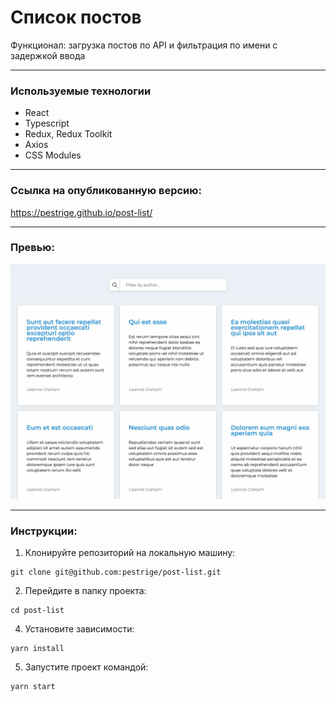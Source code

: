 # Список постов

Функционал: загрузка постов по API и фильтрация по имени с задержкой ввода

---
### Используемые технологии
- React
- Typescript
- Redux, Redux Toolkit
- Axios
- CSS Modules
 ---
### Ссылка на опубликованную версию:
https://pestrige.github.io/post-list/

---
### Превью:
![Скриншот главной страницы](preview.jpg)

---
### Инструкции:
1. Клонируйте репозиторий на локальную машину:
~~~
git clone git@github.com:pestrige/post-list.git
~~~
2. Перейдите в папку проекта:
~~~
cd post-list
~~~
4. Установите зависимости:
~~~
yarn install
~~~
5. Запустите проект командой:
~~~
yarn start
~~~



